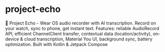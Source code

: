 # project-echo
🎤 Project Echo - Wear OS audio recorder with AI transcription. Record on your watch, sync to phone, get instant text. Features: reliable AudioRecord API, efficient ChannelClient transfer, contextual data (location/activity), on-device &amp; cloud transcription, Material You UI, background sync, battery optimization. Built with Kotlin &amp; Jetpack Compose

